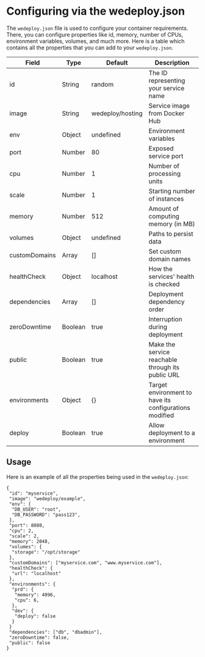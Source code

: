# Configuring via the wedeploy.json

The `wedeploy.json` file is used to configure your container requirements.
There, you can configure properties like id, memory, number of CPUs, environment
variables, volumes, and much more. Here is a table which contains all the
properties that you can add to your `wedeploy.json`.

Field          | Type           | Default        | Description    |
---------------|----------------|----------------|----------------|
id             | String         | random         | The ID representing your service name |
image          | String         | wedeploy/hosting | Service image from Docker Hub |
env            | Object         | undefined      | Environment variables |
port           | Number         | 80             | Exposed service port |
cpu            | Number         | 1              | Number of processing units |
scale          | Number         | 1              | Starting number of instances  |
memory         | Number         | 512            | Amount of computing memory (in MB) |
volumes        | Object         | undefined      | Paths to persist data |
customDomains  | Array          | []             | Set custom domain names |
healthCheck    | Object         | localhost      | How the services' health is checked |
dependencies   | Array          | []             | Deployment dependency order |
zeroDowntime   | Boolean        | true           | Interruption during deployment |
public         | Boolean        | true           | Make the service reachable through its public URL |
environments   | Object         | {}             | Target environment to have its configurations modified |
deploy         | Boolean        | true           | Allow deployment to a environment |

## Usage

Here is an example of all the properties being used in the `wedeploy.json`: 

    {
     "id": "myservice",
     "image": "wedeploy/example",
     "env": {
      "DB_USER": "root",
      "DB_PASSWORD": "pass123",
     },
     "port": 8080,
     "cpu": 2,
     "scale": 2,
     "memory": 2048,
     "volumes": {
      "storage": "/opt/storage"
     },
     "customDomains": ["myservice.com", "www.myservice.com"],
     "healthCheck": {
      "url": "localhost"
     },
     "environments": {
      "prd": {
       "memory": 4096,
       "cpu": 6,
      },
      "dev": {
       "deploy": false
      }
     }
     "dependencies": ["db", "dbadmin"],
     "zeroDowntime": false,
     "public": false
    }
